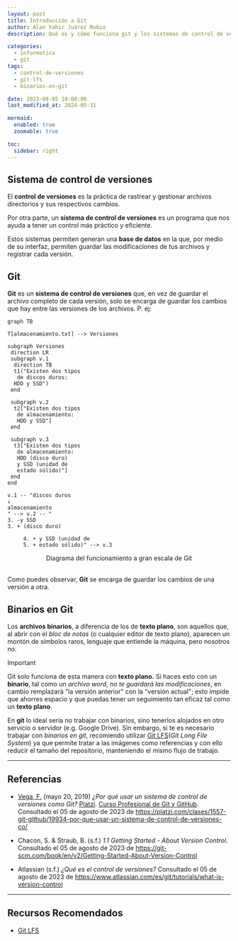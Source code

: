 ```yaml
---
layout: post
title: Introducción a Git
author: Alan Yahir Juárez Rubio
description: Qué es y cómo funciona git y los sistemas de control de versiones

categories:
  - informatica
  - git
tags:
  - control-de-versiones
  - git-lfs
  - binarios-en-git

date: 2023-08-05 10:00:00
last_modified_at: 2024-05-31

mermaid:
  enabled: true
  zoomable: true

toc:
  sidebar: right
---
```


## Sistema de control de versiones

El **control de versiones** es la práctica de rastrear y gestionar archivos
directorios y sus respectivos cambios.

Por otra parte, un **sistema de control de versiones** es un programa que nos
ayuda a tener un control más práctico y eficiente.

Estos sistemas permiten generan una **base de datos** en la que, por medio de
su interfaz, permiten guardar las modificaciones de tus archivos y registrar
cada versión.

## Git

**Git** es un **sistema de control de versiones** que, en vez de guardar el
archivo completo de cada versión, solo se encarga de guardar los cambios que
hay entre las versiones de los archivos. P. ej:

```mermaid
graph TB

T[almacenamiento.txt] --> Versiones

subgraph Versiones
 direction LR
 subgraph v.1
  direction TB
  t1("Existen dos tipos
   de discos duros:
  HDD y SSD")
 end

 subgraph v.2
  t2["Existen dos tipos
   de almacenamiento:
   HDD y SSD"]
 end

 subgraph v.3
  t3["Existen dos tipos
   de almacenamiento:
   HDD (disco duro)
   y SSD (unidad de
   estado sólido)"]
 end
end

v.1 -- "discos duros
↓
almacenamiento
" --> v.2 -- "
3. -y SSD
3. + (disco duro)

     4. + y SSD (unidad de
     5. + estado sólido)" --> v.3
```

<center>Diagrama del funcionamiento a gran escala de Git</center>

<br>

Como puedes observar, **Git** se encarga de guardar los cambios de una versión
a otra.

## Binarios en Git

Los **archivos binarios**, a diferencia de los de **texto plano**, son aquellos
que, al abrir con el _bloc de notas_ (o cualquier editor de texto plano),
aparecen un montón de símbolos raros, lenguaje que entiende la máquina, pero
nosotros no.

> [!IMPORTANT]
>
> Git solo funciona de esta manera con **texto plano.** Si haces esto con un
> **binario**, tal como un _archivo word_, _no te guardará las modificaciones_,
> en cambio remplazará "la versión anterior" con la "versión actual"; esto impide
> que ahorres espacio y que puedas tener un seguimiento tan eficaz tal como un
> **texto plano**.

En **git** lo ideal sería no trabajar con binarios, sino tenerlos alojados en
otro servicio o servidor (e.g. Google Drive). Sin embargo, si te es
necesario trabajar con _binarios en git_, recomiendo utilizar
[Git LFS](https://git-lfs.com)(_Git Long File System_) ya que permite tratar
a las imágenes como referencias y con ello reducir el tamaño del repositorio,
manteniendo el mismo flujo de trabajo.

<div style="page-break-after: always;"></div>

---

## Referencias

- [Vega, F.](https://platzi.com/profes/freddier)
  (mayo 20, 2019)
  _¿Por qué usar un sistema de control de versiones como Git?_
  [Platzi](https://platzi.com/).
  [Curso Profesional de Git y GitHub](https://platzi.com/cursos/git-github/).
  Consultado el 05 de agosto de 2023 de
  <https://platzi.com/clases/1557-git-github/19934-por-que-usar-un-sistema-de-control-de-versiones-co/>

- Chacon, S. & Straub, B.
  (s.f.)
  _1.1 Getting Started - About Version Control_.
  Consultado el 05 de agosto de 2023 de
  <https://git-scm.com/book/en/v2/Getting-Started-About-Version-Control>

- Atlassian
  (s.f.)
  _¿Qué es el control de versiones?_
  Consultado el 05 de agosto de 2023 de
  <https://www.atlassian.com/es/git/tutorials/what-is-version-control>

  <div style="page-break-after: always;"></div>

---

## Recursos Recomendados

- [Git LFS](https://git-lfs.com/)
